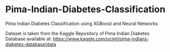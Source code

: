 # Pima-Indian-Diabetes-Classification
Pima Indian Diabetes Classification using XGBoost and Neural Networks

Dataset is taken from the Kaggle Repository of Pima Indian Diabetes Database available at: 
https://www.kaggle.com/uciml/pima-indians-diabetes-database/data

